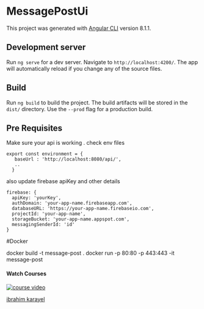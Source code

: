 # MessagePostUi

This project was generated with [Angular CLI](https://github.com/angular/angular-cli) version 8.1.1.

## Development server

Run `ng serve` for a dev server. Navigate to `http://localhost:4200/`. The app will automatically reload if you change any of the source files.

## Build

Run `ng build` to build the project. The build artifacts will be stored in the `dist/` directory. Use the `--prod` flag for a production build.


## Pre Requisites

Make sure your api is working . check env files
    
    export const environment = {
       baseUrl : 'http://localhost:8080/api/', 
       ..
      }
      
also update firebase apiKey and other details
  
    firebase: {
      apiKey: 'yourKey',
      authDomain: 'your-app-name.firebaseapp.com',
      databaseURL: 'https://your-app-name.firebaseio.com',
      projectId: 'your-app-name',
      storageBucket: 'your-app-name.appspot.com',
      messagingSenderId: 'id'
    }
    
#Docker

docker build -t message-post .
docker run -p 80:80 -p 443:443 -it message-post


#### Watch Courses
[![course video](https://img.youtube.com/vi/8FBsvpHUsxA/0.jpg)](https://youtu.be/8FBsvpHUsxA)


[ibrahim karayel](https://www.linkedin.com/in/ibrahimkarayel/)
